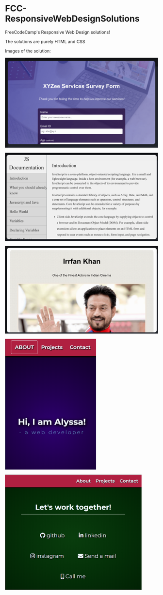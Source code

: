 # FCC-ResponsiveWebDesignSolutions
FreeCodeCamp's Responsive Web Design solutions!

The solutions are purely HTML and CSS

Images of the solution:


![Survey-image](https://github.com/prakrutivaghasiya/images/blob/master/Survey.png?raw=true)

![Technical-Document-image](https://github.com/prakrutivaghasiya/images/blob/master/technical.png?raw=true)

![Tribute-image](https://github.com/prakrutivaghasiya/images/blob/master/tribute.png?raw=true)

![Portfolio-image](https://github.com/prakrutivaghasiya/images/blob/master/portfolio-1.png?raw=true)

![Portfolio-1-image](https://github.com/prakrutivaghasiya/images/blob/master/portfolio-2.png?raw=true)
